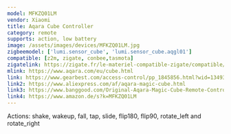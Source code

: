 ```yaml
---
model: MFKZQ01LM
vendor: Xiaomi
title: Aqara Cube Controller
category: remote
supports: action, low battery
image: /assets/images/devices/MFKZQ01LM.jpg
zigbeemodel: ['lumi.sensor_cube', 'lumi.sensor_cube.aqgl01']
compatible: [z2m, zigate, conbee,tasmota]
zigatelink: https://zigate.fr/le-materiel-compatible-zigate/compatible/cubemagic
mlink: https://www.aqara.com/eu/cube.html
link: https://www.gearbest.com/access-control/pp_1845856.html?wid=1349303
link2: https://www.aliexpress.com/af/aqara-magic-cube.html
link3: https://www.banggood.com/Original-Aqara-Magic-Cube-Remote-Controller-Sensor-Remote-Control-Switch-From-Xiaomi-Eco-System-p-1293289.html
link4: https://www.amazon.de/s?k=MFKZQ01LM
---
```

Actions: shake, wakeup, fall, tap, slide, flip180, flip90, rotate_left and rotate_right
